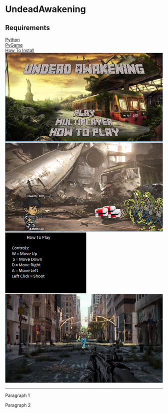 # UndeadAwakening

<h2>Requirements</h2>
<a href="https://www.python.org/downloads/">Python</a><br>
<a href="https://www.lfd.uci.edu/~gohlke/pythonlibs/#pygame">PyGame</a><br>
<a href="https://www.youtube.com/watch?v=_GikMdhAhv0&t=58s">How To Install</a><br>

<img src="https://github.com/Ball1210/UndeadAwakening/blob/master/startscreen.png">
<img src="https://github.com/Ball1210/UndeadAwakening/blob/master/Level%201.png">
<img src="https://github.com/Ball1210/UndeadAwakening/blob/master/instructions.png">
<img src="https://github.com/Ball1210/UndeadAwakening/blob/master/level%202.png">

<hr>
<p>
Paragraph 1
</p>
<p>
Paragraph 2
</p>
